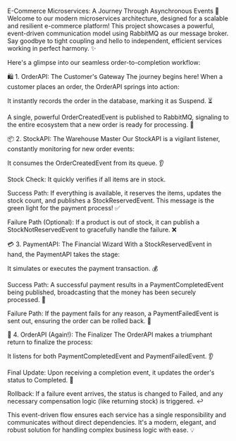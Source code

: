 E-Commerce Microservices: A Journey Through Asynchronous Events 🚀
Welcome to our modern microservices architecture, designed for a scalable and resilient e-commerce platform! This project showcases a powerful, event-driven communication model using RabbitMQ as our message broker. Say goodbye to tight coupling and hello to independent, efficient services working in perfect harmony. ✨

Here's a glimpse into our seamless order-to-completion workflow:

🛍️ 1. OrderAPI: The Customer's Gateway
The journey begins here! When a customer places an order, the OrderAPI springs into action:

It instantly records the order in the database, marking it as Suspend. ⏳

A single, powerful OrderCreatedEvent is published to RabbitMQ, signaling to the entire ecosystem that a new order is ready for processing. 📢

📦 2. StockAPI: The Warehouse Master
Our StockAPI is a vigilant listener, constantly monitoring for new order events:

It consumes the OrderCreatedEvent from its queue. 👂

Stock Check: It quickly verifies if all items are in stock.

Success Path: If everything is available, it reserves the items, updates the stock count, and publishes a StockReservedEvent. This message is the green light for the payment process! ✅

Failure Path (Optional): If a product is out of stock, it can publish a StockNotReservedEvent to gracefully handle the failure. ❌

💳 3. PaymentAPI: The Financial Wizard
With a StockReservedEvent in hand, the PaymentAPI takes the stage:

It simulates or executes the payment transaction. 💰

Success Path: A successful payment results in a PaymentCompletedEvent being published, broadcasting that the money has been securely processed. 🎉

Failure Path: If the payment fails for any reason, a PaymentFailedEvent is sent out, ensuring the order can be rolled back. 🚫

🎯 4. OrderAPI (Again!): The Finalizer
The OrderAPI makes a triumphant return to finalize the process:

It listens for both PaymentCompletedEvent and PaymentFailedEvent. 👂

Final Update: Upon receiving a completion event, it updates the order's status to Completed. 🥳

Rollback: If a failure event arrives, the status is changed to Failed, and any necessary compensation logic (like returning stock) is triggered. ↩️

This event-driven flow ensures each service has a single responsibility and communicates without direct dependencies. It's a modern, elegant, and robust solution for handling complex business logic with ease. 💡
